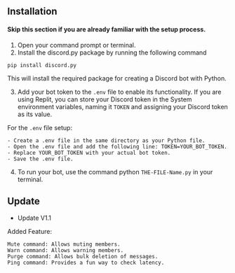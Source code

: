 ## Installation 
#### Skip this section if you are already familiar with the setup process.

1. Open your command prompt or terminal.
2. Install the discord.py package by running the following command

```
pip install discord.py
```
This will install the required package for creating a Discord bot with Python.

3. Add your bot token to the `.env` file to enable its functionality. If you are using Replit, you can store your Discord token in the System environment variables, naming it `TOKEN` and assigning your Discord token as its value.

For the `.env` file setup:
```
- Create a .env file in the same directory as your Python file.
- Open the .env file and add the following line: TOKEN=YOUR_BOT_TOKEN.
- Replace YOUR_BOT_TOKEN with your actual bot token.
- Save the .env file.
```
4. To run your bot, use the command python `THE-FILE-Name.py` in your terminal.

## Update
- Update V1.1

Added Feature: 
```
Mute command: Allows muting members.
Warn command: Allows warning members.
Purge command: Allows bulk deletion of messages.
Ping command: Provides a fun way to check latency.
```
